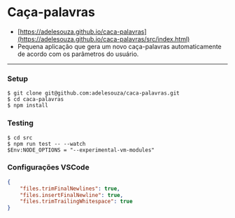 # Caça-palavras

- [https://adelesouza.github.io/caca-palavras](https://adelesouza.github.io/caca-palavras/src/index.html)
- Pequena aplicação que gera um novo caça-palavras automaticamente de acordo com os parâmetros do usuário.

---

### Setup

```console
$ git clone git@github.com:adelesouza/caca-palavras.git
$ cd caca-palavras
$ npm install
```

### Testing

```console
$ cd src
$ npm run test -- --watch
$Env:NODE_OPTIONS = "--experimental-vm-modules"
```


### Configurações VSCode


```json
{
    "files.trimFinalNewlines": true,
    "files.insertFinalNewline": true,
    "files.trimTrailingWhitespace": true
}
```
